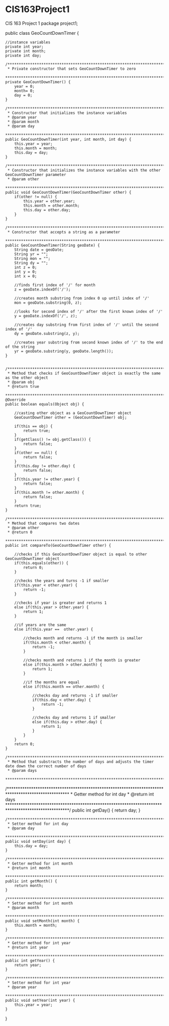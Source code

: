 # CIS163Project1
CIS 163 Project 1 
package project1;

public class GeoCountDownTimer {

    //instance variables
    private int year;
    private int month;
    private int day;

    /****************************************************************************************************
     * Private constructor that sets GeoCountDownTimer to zero
     ****************************************************************************************************/
    private GeoCountDownTimer() {
        year = 0;
        month= 0;
        day = 0;
    }

    /****************************************************************************************************
     * Constructor that initializes the instance variables
     * @param year
     * @param month
     * @param day
     ****************************************************************************************************/
    public GeoCountDownTimer(int year, int month, int day) {
        this.year = year;
        this.month = month;
        this.day = day;
    }

    /****************************************************************************************************
     * Constructor that initializes the instance variables with the other GeoCountDownTimer parameter
     * @param other
     ****************************************************************************************************/
    public void GeoCountDownTimer(GeoCountDownTimer other) {
        if(other != null) {
            this.year = other.year;
            this.month = other.month;
            this.day = other.day;
        }
    }

    /*****************************************************************************************************
     * Constructor that accepts a string as a parameter
     *****************************************************************************************************/
    public GeoCountDownTimer(String geoDate) {
        String date = geoDate;
        String yr = "";
        String mon = "";
        String dy = "";
        int z = 0;
        int y = 0;
        int x = 0;

        //finds first index of '/' for month
        z = geoDate.indexOf('/');

        //creates month substring from index 0 up until index of '/'
        mon = geoDate.substring(0, z);

        //looks for second index of '/' after the first known index of '/'
        y = geoDate.indexOf('/', z);

        //creates day substring from first index of '/' until the second index of '/'
        dy = geoDate.substring(z, y);

        //creates year substring from second known index of '/' to the end of the string
        yr = geoDate.substring(y, geoDate.length());
    }


    /*****************************************************************************************************
     * Method that checks if GeoCountDownTimer object is exactly the same as the other object
     * @param obj
     * @return true
     *****************************************************************************************************/
    @Override
    public boolean equals(Object obj) {

        //casting other object as a GeoCountDownTimer object
        GeoCountDownTimer other = (GeoCountDownTimer) obj;

        if(this == obj) {
            return true;
        }
        if(getClass() != obj.getClass()) {
            return false;
        }
        if(other == null) {
            return false;
        }
        if(this.day != other.day) {
            return false;
        }
        if(this.year != other.year) {
            return false;
        }
        if(this.month != other.month) {
            return false;
        }
        return true;
    }

    /*******************************************************************************************************************
     * Method that compares two dates
     * @param other
     * @return 0
     *******************************************************************************************************************/
    public int compareTo(GeoCountDownTimer other) {

        //checks if this GeoCountDownTimer object is equal to other GeoCountDownTimer object
        if(this.equals(other)) {
            return 0;
        }

        //checks the years and turns -1 if smaller
        if(this.year < other.year) {
            return -1;
        }

        //checks if year is greater and returns 1
        else if(this.year > other.year) {
            return 1;
        }

        //if years are the same
        else if(this.year ==  other.year) {

            //checks month and returns -1 if the month is smaller
            if(this.month < other.month) {
                return -1;
            }

            //checks month and returns 1 if the month is greater
            else if(this.month > other.month) {
                return 1;
            }

            //if the months are equal
            else if(this.month == other.month) {

                //checks day and returns -1 if smaller
                if(this.day < other.day) {
                    return -1;
                }

                //checks day and returns 1 if smaller
                else if(this.day > other.day) {
                    return 1;
                }
            }
        }
        return 0;
    }

    /****************************************************************************************************
     * Method that substracts the number of days and adjusts the timer date down the correct number of days
     * @param days
     ****************************************************************************************************/

   /****************************************************************************************************
     * Getter method for int day
     * @return int days
     ****************************************************************************************************/
    public int getDay() {
        return day;
    }

    /****************************************************************************************************
     * Setter method for int day
     * @param day
     ****************************************************************************************************/
    public void setDay(int day) {
        this.day = day;
    }

    /*****************************************************************************************************
     * Getter method for int month
     * @return int month
     ****************************************************************************************************/
    public int getMonth() {
        return month;
    }

    /*****************************************************************************************************
     * Setter method for int month
     * @param month
     ****************************************************************************************************/
    public void setMonth(int month) {
        this.month = month;
    }

    /****************************************************************************************************
     * Getter method for int year
     * @return int year
     ****************************************************************************************************/
    public int getYear() {
        return year;
    }

    /****************************************************************************************************
     * Setter method for int year
     * @param year
     ****************************************************************************************************/
    public void setYear(int year) {
        this.year = year;
    }



}

